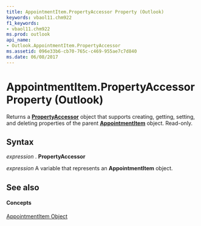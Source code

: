 ```yaml
---
title: AppointmentItem.PropertyAccessor Property (Outlook)
keywords: vbaol11.chm922
f1_keywords:
- vbaol11.chm922
ms.prod: outlook
api_name:
- Outlook.AppointmentItem.PropertyAccessor
ms.assetid: 096e33b6-cb70-765c-c469-955ae7c7d840
ms.date: 06/08/2017
---
```



# AppointmentItem.PropertyAccessor Property (Outlook)

Returns a  **[PropertyAccessor](propertyaccessor-object-outlook.md)** object that supports creating, getting, setting, and deleting properties of the parent **[AppointmentItem](appointmentitem-object-outlook.md)** object. Read-only.


## Syntax

 _expression_ . **PropertyAccessor**

 _expression_ A variable that represents an **AppointmentItem** object.


## See also


#### Concepts


[AppointmentItem Object](appointmentitem-object-outlook.md)

